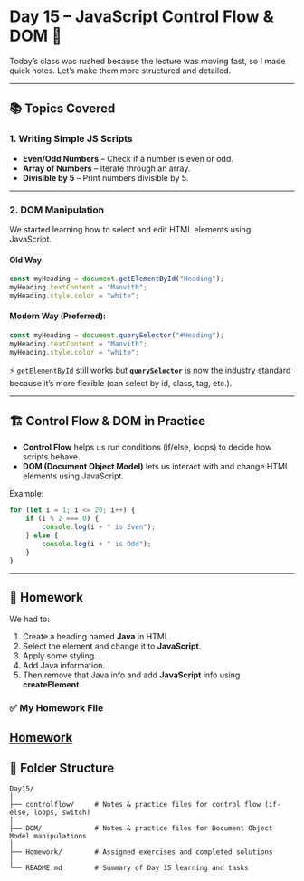 # Day 15 – JavaScript Control Flow & DOM 🎯

Today’s class was rushed because the lecture was moving fast, so I made quick notes. Let’s make them more structured and detailed.

---

## 📚 Topics Covered

### 1. Writing Simple JS Scripts

* **Even/Odd Numbers** – Check if a number is even or odd.
* **Array of Numbers** – Iterate through an array.
* **Divisible by 5** – Print numbers divisible by 5.

---

### 2. DOM Manipulation

We started learning how to select and edit HTML elements using JavaScript.

#### Old Way:

```js
const myHeading = document.getElementById("Heading");
myHeading.textContent = "Manvith";
myHeading.style.color = "white";
```

#### Modern Way (Preferred):

```js
const myHeading = document.querySelector("#Heading");
myHeading.textContent = "Manvith";
myHeading.style.color = "white";
```

⚡ `getElementById` still works but **`querySelector`** is now the industry standard because it’s more flexible (can select by id, class, tag, etc.).

---

## 🏗️ Control Flow & DOM in Practice

* **Control Flow** helps us run conditions (if/else, loops) to decide how scripts behave.
* **DOM (Document Object Model)** lets us interact with and change HTML elements using JavaScript.

Example:

```js
for (let i = 1; i <= 20; i++) {
    if (i % 2 === 0) {
        console.log(i + " is Even");
    } else {
        console.log(i + " is Odd");
    }
}
```
---

## 📝 Homework

We had to:

1. Create a heading named **Java** in HTML.
2. Select the element and change it to **JavaScript**.
3. Apply some styling.
4. Add Java information.
5. Then remove that Java info and add **JavaScript** info using **createElement**.

### ✅ My Homework File
[Homework](/Day15/Homework/hw.html)
---
## 📂 Folder Structure

```
Day15/
│
├── controlflow/     # Notes & practice files for control flow (if-else, loops, switch)
│
├── DOM/             # Notes & practice files for Document Object Model manipulations
│
├── Homework/        # Assigned exercises and completed solutions
│
└── README.md        # Summary of Day 15 learning and tasks
```